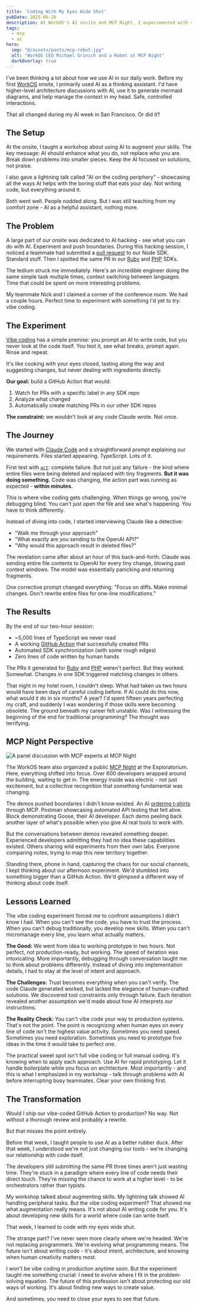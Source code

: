 ```yaml
---
title: 'Coding With My Eyes Wide Shut'
pubDate: 2025-05-26
description: At WorkOS's AI onsite and MCP Night, I experimented with vibe coding. What started as a two-hour experiment with 5,000 lines of unseen TypeScript became a glimpse into programming's future.
tags:
  - mcp
  - ai
hero:
  img: "@/assets/posts/mcp-robot.jpg"
  alt: "WorkOS CEO Michael Grinich and a Robot at MCP Night"
  darkOverlay: true
---
```


I've been thinking a lot about how we use AI in our daily work. Before my first [WorkOS](https://workos.com) onsite, I primarily used AI as a thinking assistant. I'd have higher-level architecture discussions with AI, use it to generate mermaid diagrams, and help manage the context in my head. Safe, controlled interactions.

That all changed during my AI week in San Francisco. Or did it?

## The Setup

At the onsite, I taught a workshop about using AI to augment your skills. The key message: AI should enhance what you do, not replace who you are. Break down problems into smaller pieces. Keep the AI focused on solutions, not praise. 

I also gave a lightning talk called "AI on the coding periphery" - showcasing all the ways AI helps with the boring stuff that eats your day. Not writing code, but everything around it.

Both went well. People nodded along. But I was still teaching from my comfort zone - AI as a helpful assistant, nothing more.

## The Problem

A large part of our onsite was dedicated to AI hacking - see what you can do with AI. Experiment and push boundaries. During this hacking session, I noticed a teammate had submitted a [pull request](https://github.com/workos/workos-node/pull/1273) to our Node SDK. Standard stuff. Then I spotted the same PR in our [Ruby](https://github.com/workos/workos-ruby/pull/365) and [PHP](https://github.com/workos/workos-php/pull/285) SDKs.

The tedium struck me immediately. Here's an incredible engineer doing the same simple task multiple times, context switching between languages. Time that could be spent on more interesting problems.

My teammate Nick and I claimed a corner of the conference room. We had a couple hours. Perfect time to experiment with something I'd yet to try: vibe coding.

## The Experiment

[Vibe coding](https://en.wikipedia.org/wiki/Vibe_coding) has a simple premise: you prompt an AI to write code, but you never look at the code itself. You test it, see what breaks, prompt again. Rinse and repeat.

It's like cooking with your eyes closed, tasting along the way and suggesting changes, but never dealing with ingredients directly.

**Our goal:** build a GitHub Action that would:
1. Watch for PRs with a specific label in any SDK repo
2. Analyze what changed
3. Automatically create matching PRs in our other SDK repos

**The constraint:** we wouldn't look at any code Claude wrote. Not once.

## The Journey

We started with [Claude Code](https://www.anthropic.com/claude-code) and a straightforward prompt explaining our requirements. Files started appearing. TypeScript. Lots of it.

First test with [`act`](https://github.com/nektos/act): complete failure. But not just any failure - the kind where entire files were being deleted and replaced with tiny fragments. **But it was doing something.** Code was changing, the action part was running as expected - **within minutes.**

This is where vibe coding gets challenging. When things go wrong, you're debugging blind. You can't just open the file and see what's happening. You have to think differently.

Instead of diving into code, I started interviewing Claude like a detective:
- "Walk me through your approach"
- "What exactly are you sending to the OpenAI API?"
- "Why would this approach result in deleted files?"

The revelation came after about an hour of this back-and-forth. Claude was sending entire file contents to OpenAI for every tiny change, blowing past context windows. The model was essentially panicking and returning fragments.

One corrective prompt changed everything: "Focus on diffs. Make minimal changes. Don't rewrite entire files for one-line modifications."

## The Results

By the end of our two-hour session:
- ~5,000 lines of TypeScript we never read
- A working [GitHub Action](https://github.com/workos/workos-node/tree/automatic-prs/.github/actions/sdk-sync) that successfully created PRs
- Automated SDK synchronization (with some rough edges)
- Zero lines of code written by human hands

The PRs it generated for [Ruby](https://github.com/workos/workos-ruby/pull/373) and [PHP](https://github.com/workos/workos-php/pull/284) weren't perfect. But they worked. Somewhat. Changes in one SDK triggered matching changes in others.

That night in my hotel room, I couldn't sleep. What had taken us two hours would have been days of careful coding before. If AI could do this now, what would it do in six months? A year? I'd spent fifteen years perfecting my craft, and suddenly I was wondering if those skills were becoming obsolete. The ground beneath my career felt unstable. Was I witnessing the beginning of the end for traditional programming? The thought was terrifying.

## MCP Night Perspective

![A panel discussion with MCP experts at MCP Night](../../assets/posts/mcp-night-panel.jpg)

The WorkOS team also organized a public [MCP Night](https://workos.com/mcp-night) at the Exploratorium. Here, everything shifted into focus. Over 600 developers wrapped around the building, waiting to get in. The energy inside was electric - not just excitement, but a collective recognition that something fundamental was changing.

The demos pushed boundaries I didn't know existed. An AI [ordering t-shirts](https://mcp.shop) through MCP. Postman showcasing automated API testing that felt alive. Block demonstrating Goose, their AI developer. Each demo peeling back another layer of what's possible when you give AI real tools to work with.

But the conversations between demos revealed something deeper. Experienced developers admitting they had no idea these capabilities existed. Others sharing wild experiments from their own labs. Everyone comparing notes, trying to map this new territory together.

Standing there, phone in hand, capturing the chaos for our social channels, I kept thinking about our afternoon experiment. We'd stumbled into something bigger than a GitHub Action. We'd glimpsed a different way of thinking about code itself.

## Lessons Learned

The vibe coding experiment forced me to confront assumptions I didn't know I had. When you can't see the code, you have to trust the process. When you can't debug traditionally, you develop new skills. When you can't micromanage every line, you learn what actually matters.

**The Good:** We went from idea to working prototype in two hours. Not perfect, not production-ready, but working. The speed of iteration was intoxicating. More importantly, debugging through conversation taught me to think about problems differently. Instead of diving into implementation details, I had to stay at the level of intent and approach.

**The Challenges:** Trust becomes everything when you can't verify. The code Claude generated worked, but lacked the elegance of human-crafted solutions. We discovered tool constraints only through failure. Each iteration revealed another assumption we'd made about how AI interprets our instructions.

**The Reality Check:** You can't vibe code your way to production systems. That's not the point. The point is recognizing when human eyes on every line of code isn't the highest value activity. Sometimes you need speed. Sometimes you need exploration. Sometimes you need to prototype five ideas in the time it would take to perfect one.

The practical sweet spot isn't full vibe coding or full manual coding. It's knowing when to apply each approach. Use AI for rapid prototyping. Let it handle boilerplate while you focus on architecture. Most importantly - and this is what I emphasized in my workshop - talk through problems with AI before interrupting busy teammates. Clear your own thinking first.

## The Transformation

Would I ship our vibe-coded GitHub Action to production? No way. Not without a thorough review and probably a rewrite. 

But that misses the point entirely.

Before that week, I taught people to use AI as a better rubber duck. After that week, I understood we're not just changing our tools - we're changing our relationship with code itself.

The developers still submitting the same PR three times aren't just wasting time. They're stuck in a paradigm where every line of code needs their direct touch. They're missing the chance to work at a higher level - to be orchestrators rather than typists.

My workshop talked about augmenting skills. My lightning talk showed AI handling peripheral tasks. But the vibe coding experiment? That showed me what augmentation really means. It's not about AI writing code for you. It's about developing new skills for a world where code can write itself.

That week, I learned to code with my eyes wide shut.

The strange part? I've never seen more clearly where we're headed. We're not replacing programmers. We're evolving what programming means. The future isn't about writing code - it's about intent, architecture, and knowing when human creativity matters most. 

I won't be vibe coding in production anytime soon. But the experiment taught me something crucial: I need to evolve where I fit in the problem-solving equation. The future of this profession isn't about protecting our old ways of working. It's about finding new ways to create value.

And sometimes, you need to close your eyes to see that future.

